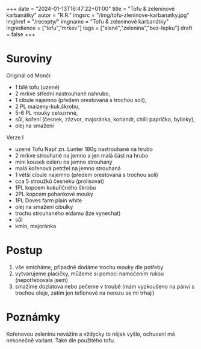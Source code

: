 
+++
date = "2024-01-13T16:47:22+01:00"
title = "Tofu & zeleninové karbanátky"
autor = "R.R."
imgsrc = "/img/tofu-zleninove-karbanatky.jpg"
imghref = "/recepty/"
imgname = "Tofu & zeleninové karbanátky"
ingredience = ["tofu","mrkev"]
tags = ["slané","zelenina","bez-lepku"]
draft = false
+++

# Suroviny
Originál od Monči:
- 1 bílé tofu (uzené) 
- 2 mrkve střední nastrouhané nahrubo, 
- 1 cibule najemno (předem orestovaná s trochou soli), 
- 2 PL maizeny-kuk.škrobu, 
- 5-6 PL mouky celozrnné, 
- sůl, koření (česnek, zázvor, majoránka, koriandr, chilli paprička, bylinky), 
- olej na smažení 

Verze I
- uzené Tofu Např zn. Lunter 180g nastrouhané na hrubo
- 2 mrkve strouhané na jemno a jen malá část na hrubo
- mini kousek celeru na jemno strouhaný
- malá kořenová petržel na jemno strouhaná
- 1 větší cibule najemno (předem orestovaná s trochou soli)
- cca 5 stroužků česneku (prolisovat)
- 1PL kopcem kukuřičného škrobu
- 2PL kopcem pohankové mouky
- 1PL Doves farm plain white
- olej na smažení cibulky
- trochu strouhaného eidamu (lze vynechat)
- sůl
- kmín, majoránka

# Postup
1. vše smícháme, připadně dodáme trochu mouky dle potřeby
2. vytvarujeme placičky, můžeme si pomoci namočením rukou  (nepotřebovala jsem)
3. smažíme dozlatova nebo pečeme v troubě (mám vyzkoušeno na pánvi s trochou oleje, zatím jen teflonové na nerezu se mi trhají)

# Poznámky
Kořenovou zeleninu nevážím a vždycky to nějak vyšlo, ochucení má nekonečně variant. Také dle použitého tofu.